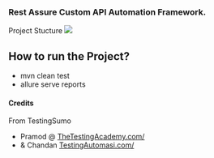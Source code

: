 ### Rest Assure Custom API Automation Framework.


Project Stucture
![](https://i.imgur.com/d3gtMxg.png)

## How to run the Project?

- mvn clean test
- allure serve reports



#### Credits
From TestingSumo
- Pramod @ [TheTestingAcademy.com/](https://www.thetestingacademy.com)
- & Chandan [TestingAutomasi.com/](https://www.testingAutomasi.com/)
